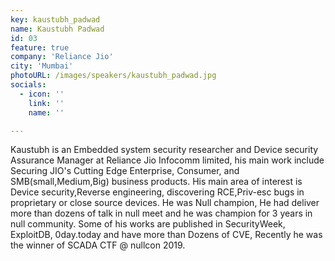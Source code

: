 ```yaml
---
key: kaustubh_padwad
name: Kaustubh Padwad
id: 03
feature: true
company: 'Reliance Jio'
city: 'Mumbai'
photoURL: /images/speakers/kaustubh_padwad.jpg
socials:
  - icon: ''
    link: ''
    name: ''

---
```

Kaustubh is an Embedded system security researcher and Device security Assurance Manager at  Reliance Jio Infocomm limited, his main work include Securing  JIO's Cutting Edge Enterprise, Consumer, and SMB(small,Medium,Big) business products. His main area of interest is Device security,Reverse engineering, discovering RCE,Priv-esc bugs in proprietary or close source devices. He was Null champion, He had deliver more than dozens of talk in null meet and he was champion for 3 years in null community. Some of his works are published in SecurityWeek, ExploitDB, 0day.today and have more than Dozens of CVE, Recently he was the winner of SCADA CTF @ nullcon 2019.
